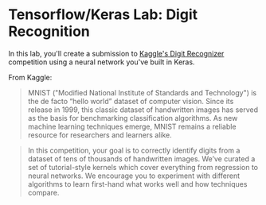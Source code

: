 # Tensorflow/Keras Lab: Digit Recognition

In this lab, you'll create a submission to [Kaggle's Digit Recognizer](https://www.kaggle.com/c/digit-recognizer) competition using a neural network you've built in Keras.

From Kaggle:

> MNIST ("Modified National Institute of Standards and Technology") is the de facto “hello world” dataset of computer vision. Since its release in 1999, this classic dataset of handwritten images has served as the basis for benchmarking classification algorithms. As new machine learning techniques emerge, MNIST remains a reliable resource for researchers and learners alike.

> In this competition, your goal is to correctly identify digits from a dataset of tens of thousands of handwritten images. We’ve curated a set of tutorial-style kernels which cover everything from regression to neural networks. We encourage you to experiment with different algorithms to learn first-hand what works well and how techniques compare.
